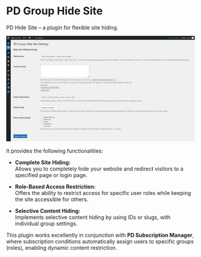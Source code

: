 # PD Group Hide Site

PD Hide Site – a plugin for flexible site hiding.

![PD Hide Site – a plugin for flexible site hiding.](https://github.com/PhantomDraft/group-hide-site-wp/blob/main/cover.png)

It provides the following functionalities:

- **Complete Site Hiding:**  
  Allows you to completely hide your website and redirect visitors to a specified page or login page.

- **Role-Based Access Restriction:**  
  Offers the ability to restrict access for specific user roles while keeping the site accessible for others.

- **Selective Content Hiding:**  
  Implements selective content hiding by using IDs or slugs, with individual group settings.

This plugin works excellently in conjunction with **PD Subscription Manager**, where subscription conditions automatically assign users to specific groups (roles), enabling dynamic content restriction.
